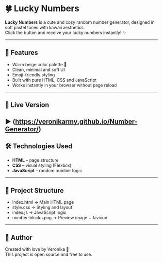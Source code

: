 # 🍀 Lucky Numbers

**Lucky Numbers** is a cute and cozy random number generator, designed in soft pastel tones with kawaii aesthetics.  
Click the button and receive your lucky numbers instantly! ✨

---

## 🌟 Features

- Warm beige color palette 🎨  
- Clean, minimal and soft UI  
- Emoji-friendly styling  
- Built with pure HTML, CSS and JavaScript  
- Works instantly in your browser without page reload

---

## 🧪 Live Version 

▶️ (https://veronikarmy.github.io/Number-Generator/)
---

## 🛠 Technologies Used

- **HTML** – page structure  
- **CSS** – visual styling (Flexbox)  
- **JavaScript** – random number logic

---

## 📁 Project Structure

- index.html → Main HTML page
- style.css → Styling and layout
- index.js → JavaScript logic
- number-blocks.png → Preview image + favicon

---

## 🧸 Author

Created with love by Veronika 💛  
This project is open source and free to use.
